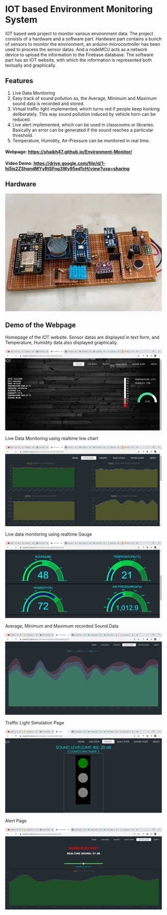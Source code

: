 # IOT based Environment Monitoring System
IOT based web project to monitor various environment data. The project consists of a hardware and a software part. Hardware part contains a bunch of sensors to monitor the environment, an arduino microcontroller has been used to process the sensor datas. And a nodeMCU acts as a network device to upload the information to the Firebase database. The software part has an IOT website, with which the information is represented both textually and graphically.

## Features
1. Live  Data Monitoring 
2. Easy track of sound pollution as, the Average, Minimum and Maximum sound data is recorded and stored. 
3. Virtual traffic light implemented, which turns red if people keep honking deliberately. This way sound pollution induced by vehicle horn can be reduced.
4. Live alert implemented, which can be used in classrooms or libraries. Basically an error can be generated if the sound reaches a particular threshold.
5. Temperature, Humidity, Air-Pressure can be monitored in real time.


#### Webpage: https://shaikh47.github.io/Environment-Monitor/
#### Video Demo: https://drive.google.com/file/d/1-hi5is2ZShqndMYyRtSFng3Wv95ed1cH/view?usp=sharing

## Hardware

![alt text](https://github.com/shaikh47/Environment-Monitor/blob/master/screenshot/hardware.jpg)


## Demo of the Webpage

Homepage of the IOT website. Sensor datas are displayed in text form, and Temperature, Humidity data also displayed graphically.

![alt text](https://github.com/shaikh47/Environment-Monitor/blob/master/screenshot/home%20page.PNG)


Live Data Monitoring using realtime line chart

![alt text](https://github.com/shaikh47/Environment-Monitor/blob/master/screenshot/live%20stat.PNG)

Live data monitoring using realtime Gauge

![alt text](https://github.com/shaikh47/Environment-Monitor/blob/master/screenshot/live%20stat%20gauge.PNG)

Average, Minimum and Maximum recorded Sound Data

![alt text](https://github.com/shaikh47/Environment-Monitor/blob/master/screenshot/dailystats.PNG)

Traffic Light Simulation Page

![alt text](https://github.com/shaikh47/Environment-Monitor/blob/master/screenshot/traffic.PNG)

Alert Page

![alt text](https://github.com/shaikh47/Environment-Monitor/blob/master/screenshot/alert.PNG)
